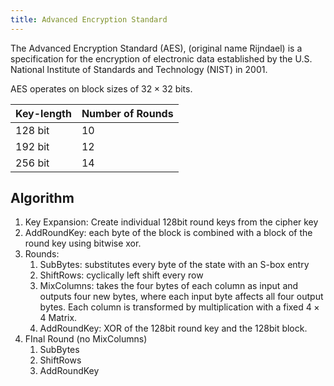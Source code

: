 ```yaml
---
title: Advanced Encryption Standard
---
```

The Advanced Encryption Standard (AES), (original name Rijndael) is a specification for the encryption of electronic data established by the U.S. National Institute of Standards and Technology (NIST) in 2001.

AES operates on block sizes of $32 \times 32$ bits.

| Key-length | Number of Rounds |
|------------|------------------|
| 128 bit    | 10 |
| 192 bit    | 12 |
| 256 bit    | 14 |


## Algorithm

1. Key Expansion: Create individual 128bit round keys from the cipher key
1. AddRoundKey: each byte of the block is combined with a block of the round key using bitwise xor.
1. Rounds:
	1. SubBytes:  substitutes every byte of the state with an S-box entry
	1. ShiftRows: cyclically left shift every row
	1. MixColumns:  takes the four bytes of each column as input and outputs four new bytes, where each input byte affects all four output bytes. Each column is transformed by multiplication with a fixed $4 \times 4$ Matrix.
	1. AddRoundKey: XOR of the 128bit round key and the 128bit block.
1. FInal Round (no MixColumns)
	1. SubBytes
	1. ShiftRows
	1. AddRoundKey


